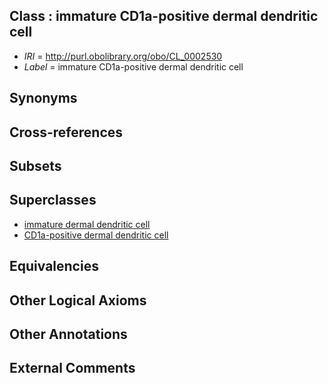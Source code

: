 
## Class : immature CD1a-positive dermal dendritic cell

 * *IRI* = http://purl.obolibrary.org/obo/CL_0002530
 * *Label* = immature CD1a-positive dermal dendritic cell

## Synonyms


## Cross-references


## Subsets


## Superclasses

 * [immature dermal dendritic cell](../../CL/09/CL_0001009.md)
 * [CD1a-positive dermal dendritic cell](../../CL/29/CL_0002529.md)

## Equivalencies


## Other Logical Axioms


## Other Annotations


## External Comments

